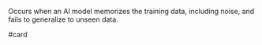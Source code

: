 Occurs when an AI model memorizes the training data, including noise, and fails to generalize to unseen data.

#card 